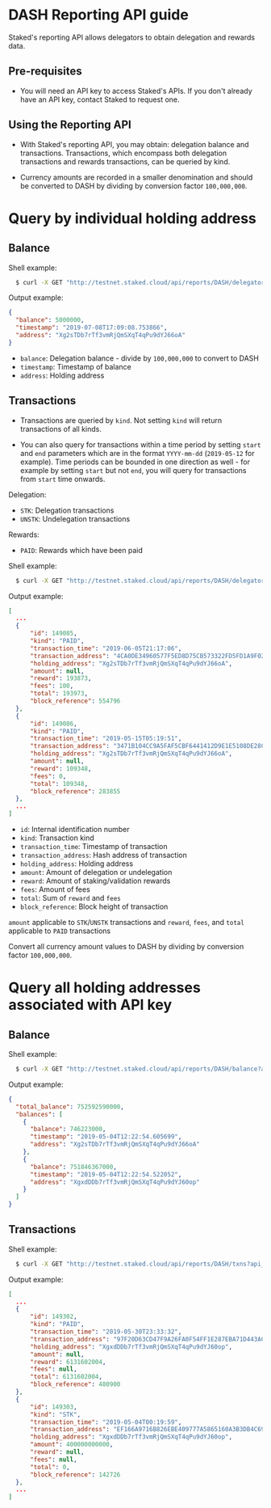 # DASH Reporting API guide

Staked's reporting API allows delegators to obtain delegation and rewards data.

## Pre-requisites

- You will need an API key to access Staked's APIs. If you don't already have an API key, contact Staked to request one.

## Using the Reporting API

- With Staked's reporting API, you may obtain: delegation balance and transactions.  Transactions, which encompass both delegation transactions and rewards transactions, can be queried by kind.

- Currency amounts are recorded in a smaller denomination and should be converted to DASH by dividing by conversion factor `100,000,000`.
   

# Query by individual holding address

## Balance


Shell example:
  ```bash
    $ curl -X GET "http://testnet.staked.cloud/api/reports/DASH/delegator/Xg2sTDb7rTf3vmRjQmSXqT4qPu9dYJ66oA/balance?api_key=<YOURAPIKEY>"
  ```

Output example:
  ```json
  {
    "balance": 5000000,
    "timestamp": "2019-07-08T17:09:08.753866",
    "address": "Xg2sTDb7rTf3vmRjQmSXqT4qPu9dYJ66oA"
  }
  ```

- `balance`: Delegation balance - divide by `100,000,000` to convert to DASH
- `timestamp`: Timestamp of balance
- `address`: Holding address

## Transactions

- Transactions are queried by `kind`.  Not setting `kind` will return transactions of all kinds. 

- You can also query for transactions within a time period by setting `start` and `end` parameters which are in the format `YYYY-mm-dd` (`2019-05-12` for example).  Time periods can be bounded in one direction as well - for example by setting `start` but not `end`, you will query for transactions from `start` time onwards.

Delegation:

- `STK`: Delegation transactions
- `UNSTK`: Undelegation transactions

Rewards:

- `PAID`: Rewards which have been paid

Shell example:  
  ```bash
    $ curl -X GET "http://testnet.staked.cloud/api/reports/DASH/delegator/Xg2sTDb7rTf3vmRjQmSXqT4qPu9dYJ66oA/txns?api_key=<YOURAPIKEY>&start=2019-04-02&kind=paid"
  ```

Output example:
  ```json
  [
    ...
    {
        "id": 149085,
        "kind": "PAID",
        "transaction_time": "2019-06-05T21:17:06",
        "transaction_address": "4CA0DE34960577F5ED8D75CB573322FD5FD1A9F02ADEA9CDFB8C0C8F0DC90492",
        "holding_address": "Xg2sTDb7rTf3vmRjQmSXqT4qPu9dYJ66oA",
        "amount": null,
        "reward": 193873,
        "fees": 100,
        "total": 193973,
        "block_reference": 554796
    },
    {
        "id": 149086,
        "kind": "PAID",
        "transaction_time": "2019-05-15T05:19:51",
        "transaction_address": "3471B104CC9A5FAF5CBF6441412D9E1E5108DE28CBB913E7E8440BBC842C8542",
        "holding_address": "Xg2sTDb7rTf3vmRjQmSXqT4qPu9dYJ66oA",
        "amount": null,
        "reward": 109348,
        "fees": 0,
        "total": 109348,
        "block_reference": 283855
    },
    ...
  ]
  ```

- `id`: Internal identification number
- `kind`: Transaction kind
- `transaction_time`: Timestamp of transaction
- `transaction_address`: Hash address of transaction
- `holding_address`: Holding address
- `amount`: Amount of delegation or undelegation
- `reward`: Amount of staking/validation rewards
- `fees`: Amount of fees 
- `total`: Sum of `reward` and `fees` 
- `block_reference`: Block height of transaction

`amount` applicable to `STK`/`UNSTK` transactions and
`reward`, `fees`, and `total` applicable to `PAID` transactions

Convert all currency amount values to DASH by dividing by conversion factor `100,000,000`.

# Query all holding addresses associated with API key

## Balance

Shell example:
  ```bash
    $ curl -X GET "http://testnet.staked.cloud/api/reports/DASH/balance?api_key=<YOURAPIKEY>"
  ```

Output example:
  ```json
  {
    "total_balance": 752592590000,
    "balances": [
      {
        "balance": 746223000,
        "timestamp": "2019-05-04T12:22:54.605699",
        "address": "Xg2sTDb7rTf3vmRjQmSXqT4qPu9dYJ66oA"
      },
      {
        "balance": 751846367000,
        "timestamp": "2019-05-04T12:22:54.522052",
        "address": "XgxdDDb7rTf3vmRjQmSXqT4qPu9dYJ60op"
      }
    ]
  }

  ```

## Transactions

Shell example:  
  ```bash
    $ curl -X GET "http://testnet.staked.cloud/api/reports/DASH/txns?api_key=<YOURAPIKEY>"
  ```

Output example:
  ```json
  [
    ...
    {
        "id": 149302,
        "kind": "PAID",
        "transaction_time": "2019-05-30T23:33:32",
        "transaction_address": "97F20D63CD47F9A26FA0F54FF1E287EBA71D443AC050E9D0737998EB9287D47C",
        "holding_address": "XgxdDDb7rTf3vmRjQmSXqT4qPu9dYJ60op",
        "amount": null,
        "reward": 6131602004,
        "fees": null,
        "total": 6131602004,
        "block_reference": 480900
    },
    {
        "id": 149303,
        "kind": "STK",
        "transaction_time": "2019-05-04T00:19:59",
        "transaction_address": "EF166A9716B826EBE409777A5865160A3B3DB4C69B60105206C5099B3CA7FB27",
        "holding_address": "XgxdDDb7rTf3vmRjQmSXqT4qPu9dYJ60op",
        "amount": 400000000000,
        "reward": null,
        "fees": null,
        "total": 0,
        "block_reference": 142726
    },
    ...
  ]
  ```


